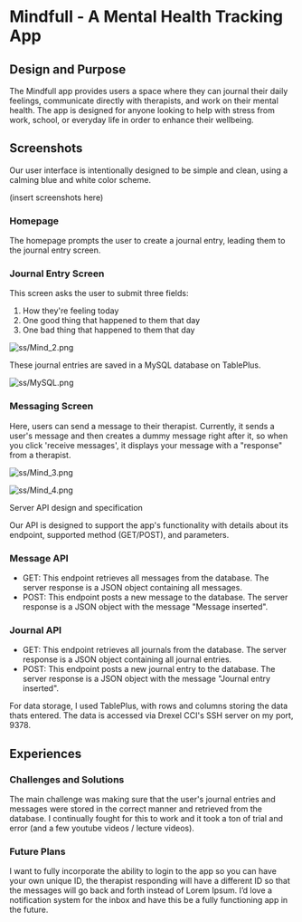 # Mindfull - A Mental Health Tracking App

## Design and Purpose

The Mindfull app provides users a space where they can journal their daily feelings, communicate directly with therapists, and work on their mental health. The app is designed for anyone looking to help with stress from work, school, or everyday life in order to enhance their wellbeing.

## Screenshots

Our user interface is intentionally designed to be simple and clean, using a calming blue and white color scheme.

(insert screenshots here)

### Homepage

The homepage prompts the user to create a journal entry, leading them to the journal entry screen.

### Journal Entry Screen

This screen asks the user to submit three fields:

1. How they're feeling today
2. One good thing that happened to them that day
3. One bad thing that happened to them that day

![ss/Mind_2.png](ss/Mind_2.png)

These journal entries are saved in a MySQL database on TablePlus.

![ss/MySQL.png](ss/MySQL.png)

### Messaging Screen

Here, users can send a message to their therapist. Currently, it sends a user's message and then creates a dummy message right after it, so when you click 'receive messages', it displays your message with a "response" from a therapist.

![ss/Mind_3.png](ss/Mind_3.png)

![ss/Mind_4.png](ss/Mind_4.png)

Server API design and specification

Our API is designed to support the app's functionality with details about its endpoint, supported method (GET/POST), and parameters.

### Message API

- GET: This endpoint retrieves all messages from the database. The server response is a JSON object containing all messages.
- POST: This endpoint posts a new message to the database. The server response is a JSON object with the message "Message inserted".

### Journal API

- GET: This endpoint retrieves all journals from the database. The server response is a JSON object containing all journal entries.
- POST: This endpoint posts a new journal entry to the database. The server response is a JSON object with the message "Journal entry inserted".

For data storage, I used TablePlus, with rows and columns storing the data thats entered. The data is accessed via Drexel CCI's SSH server on my port, 9378.

## Experiences

### Challenges and Solutions

The main challenge was making sure that the user's journal entries and messages were stored in the correct manner and retrieved from the database. I continually fought for this to work and it took a ton of trial and error (and a few youtube videos / lecture videos).

### Future Plans

I want to fully incorporate the ability to login to the app so you can have your own unique ID, the therapist responding will have a different ID so that the messages will go back and forth instead of Lorem Ipsum. I’d love a notification system for the inbox and have this be a fully functioning app in the future.
